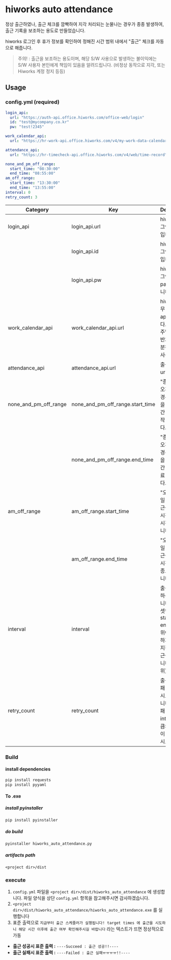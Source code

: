 # hiworks auto attendance

정상 출근하였나, 출근 체크를 깜빡하여 지각 처리되는 눈물나는 경우가 종종 발생하여, 출근 기록을 보조하는 용도로 만들었습니다.

hiworks 로그인 후 휴가 정보를 확인하여 정해진 시간 범위 내에서 "출근" 체크를 자동으로 해줍니다.

> 주의! : 출근을 보조하는 용도이며, 해당 S/W 사용으로 발생하는 불이익에는 S/W 사용자 본인에게 책임이 있음을 알려드립니다. (비정상 동작으로 지각, 또는 Hiworks 계정 정지 등등)

## Usage

### config.yml (required)

```yml
login_api:
  url: "https://auth-api.office.hiworks.com/office-web/login"
  id: "test@mycompany.co.kr"
  pw: "test!2345"

work_calendar_api:
  url: "https://hr-work-api.office.hiworks.com/v4/my-work-data-calendar"

attendance_api:
  url: "https://hr-timecheck-api.office.hiworks.com/v4/web/time-record"

none_and_pm_off_range:
  start_time: "08:30:00"
  end_time: "08:55:00"
am_off_range:
  start_time: "13:30:00"
  end_time: "13:55:00"
interval: 0
retry_count: 3
```

| **Category**             | **Key**                        | **Description**                                                   |
|--------------------------|--------------------------------|-------------------------------------------------------------------|
| login_api                | login_api.url                  | hiworks 로그인 api url 입니다.                                       |
|                          | login_api.id                   | hiworks 로그인 계정 id입니다.                                       |
|                          | login_api.pw                   | hiworks 로그인 계정 password입니다.                                |
| work_calendar_api        | work_calendar_api.url          | hiworks 근무 달력 정보 api url 입니다. 공휴일, 주말, 연차, 반차 등을 구분하기 위해 사용합니다. |
| attendance_api           | attendance_api.url             | 출근 체크 api url 입니다.                                            |
| none_and_pm_off_range    | none_and_pm_off_range.start_time | "종일 근무 & 오후 반차" 일 경우에 출근을 진행할 시간 범위의 시작 시간입니다.           |
|                          | none_and_pm_off_range.end_time   | "종일 근무 & 오후 반차" 일 경우에 출근을 진행할 시간 범위의 종료 시간입니다.           |
| am_off_range             | am_off_range.start_time        | "오전 반차" 일 경우에 출근을 진행할 시간 범위의 시작 시간입니다.                 |
|                          | am_off_range.end_time          | "오전 반차" 일 경우에 출근을 진행할 시간 범위의 종료 시간입니다.                 |
| interval                 | interval                       | 출근을 시도하는 주기 입니다. `0` 으로 셋팅할 경우 start_time, end_time 범위에서 랜덤하게 시간을 지정하여 출근을 시도합니다. (분단위) |
| retry_count              | retry_count                    | 출근 시도 실패 시 최대 재시도 횟수 입니다. 이전 실패 후 interval 값만큼의 시간(분)이 지난 후 재시도합니다. |

### Build

#### install dependencies

```bash
pip install requests
pip install pyyaml
```

#### To .exe

##### install pyinstaller

`pip install pyinstaller`

##### do build

`pyinstaller hiworks_auto_attendance.py`

##### artifacts path

`<project dir>/dist`

### execute

1. `config.yml` 파일을 `<project dir>/dist/hiworks_auto_attendance` 에 생성합니다. 파일 양식을 상단 `config.yml` 항목을 참고해주시면 감사하겠습니다.
2. `<project dir>/dist/hiworks_auto_attendance/hiworks_auto_attendance.exe` 를 실행합니다
3. 표준 출력으로 `지금부터 출근 스케줄러가 실행됩니다! target times 에 출근을 시도하니 해당 시간 이후에 출근 여부 확인해주시길 바랍니다` 라는 텍스트가 뜨면 정상적으로 가동
- **출근 성공시 표준 출력 :** `----Succeed : 출근 성공!!----`
- **출근 실패시 표준 출력 :** `----Failed : 출근 실패ㅠㅠㅠㅠ!!----`